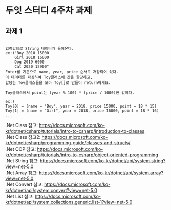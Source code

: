 # 두잇 스터디 4주차 과제


## 과제 1

```

입력값으로 String 데이터가 들어온다.
ex:)"Boy 2018 15000
    Girl 2018 16000
    Dog 2019 6000
    Cat 2020 12900"
Enter를 기준으로 name, year, price 순서로 저장되어 있다.
이 데이터를 파싱하여 Toy클래스에 값을 할당하고,
할당한 Toy클래스들을 모아 Toy[]로 만들어 return하세요.

Toy클래스에서 point는 (year % 100) * (price / 1000)한 값이다.

ex:)
Toy[0] = (name = "Boy", year = 2018, price 15000, point = 18 * 15)
Toy[1] = (name = "Girl", year = 2018, price 16000, point = 18 * 16)
...

```

.Net Class 참고: https://docs.microsoft.com/ko-kr/dotnet/csharp/tutorials/intro-to-csharp/introduction-to-classes
<br/>
.Net Class 참고2: https://docs.microsoft.com/ko-kr/dotnet/csharp/programming-guide/classes-and-structs/
<br/>
.Net OOP 참고: https://docs.microsoft.com/ko-kr/dotnet/csharp/tutorials/intro-to-csharp/object-oriented-programming
<br/>
.Net String 참고: https://docs.microsoft.com/ko-kr/dotnet/api/system.string?view=net-5.0
<br/>
.Net Array 참고: https://docs.microsoft.com/ko-kr/dotnet/api/system.array?view=net-5.0
<br/>
.Net Convert 참고: https://docs.microsoft.com/ko-kr/dotnet/api/system.convert?view=net-5.0
<br/>
.Net List 참고: https://docs.microsoft.com/ko-kr/dotnet/api/system.collections.generic.list-1?view=net-5.0
